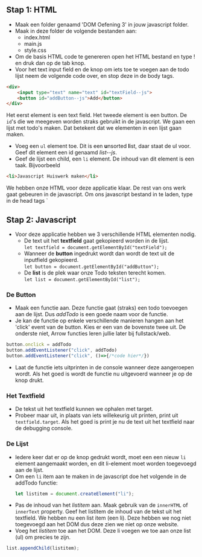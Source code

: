 ## Stap 1: HTML
* Maak een folder genaamd 'DOM Oefening 3' in jouw javascript folder.
* Maak in deze folder de volgende bestanden aan:
    * index.html
    * main.js
    * style.css
* Om de basis HTML code te genereren open het HTML bestand en type ! en druk dan op de tab knop.
* Voor het text input field en de knop om iets toe te voegen aan de todo lijst neem de volgende code over, en stop deze in de body tags.
```html
<div>
    <input type="text" name="text" id="textField--js">
    <button id="addButton--js">Add</button>
</div>
```
Het eerst element is een text field. Het tweede element is een button. De `id`'s die we meegeven worden straks gebruikt in de javascript.
We gaan een lijst met todo's maken. Dat betekent dat we elementen in een lijst gaan maken.
* Voeg een `ul` element toe. Dit is een **u**nsorted **l**ist, daar staat de ul voor. Geef dit element een id genaamd *list--js*.
* Geef de lijst een child, een `li` element. De inhoud van dit element is een taak. Bijvoorbeeld
```html
<li>Javascript Huiswerk maken</li>
```

We hebben onze HTML voor deze applicatie klaar. De rest van ons werk gaat gebeuren in de javascript. Om ons javascript bestand in te laden, type in de head tags `<script src="main.js" defer> </script>

## Stap 2: Javascript
* Voor deze applicatie hebben we 3 verschillende HTML elementen nodig.
    * De text uit het **textfield** gaat gekopieerd worden in de lijst.    
    `let textfield = document.getElementById("textField");`
    * Wanneer de **button** ingedrukt wordt dan wordt de text uit de inputfield gekopieerd.    
    `let button = document.getElementById("addButton");`
    * De **list** is de plek waar onze Todo teksten terecht komen.    
    `let list = document.getElementById("list");`

### De Button
* Maak een functie aan. Deze functie gaat (straks) een todo toevoegen aan de lijst. Dus *addTodo* is een goede naam voor de functie.
* Je kan de functie op enkele verschillende manieren hangen aan het 'click' event van de button. Kies er een van de bovenste twee uit. De onderste niet, Arrow functies leren jullie later bij fullstack/web.
```js 
button.onclick = addTodo
button.addEventListener("click", addTodo)
button.addEventListener("click", ()=>{/*code hier*/})
```
* Laat de functie iets uitprinten in de console wanneer deze aangeroepen wordt. Als het goed is wordt de functie nu uitgevoerd wanneer je op de knop drukt.

### Het Textfield
* De tekst uit het textfield kunnen we ophalen met target. 
* Probeer maar uit, in plaats van iets willekeurig uit printen, print uit `textfield.target`. Als het goed is print je nu de text uit het textfield naar de debugging console.

### De Lijst
* Iedere keer dat er op de knop gedrukt wordt, moet een een nieuw `li` element aangemaakt worden, en dit li-element moet worden toegevoegd aan de lijst. 
* Om een `li` item aan te maken in de javascript doe het volgende in de addTodo functie: 
    ```js 
    let listitem = document.createElement("li");
    ```
* Pas de inhoud van het *listitem* aan. Maak gebruik van de `innerHTML` of `innerText` property. Geef het listitem de inhoud van de tekst uit het textfield.
    We hebben nu een list item (een li). Deze hebben we nog niet toegevoegd aan het DOM dus deze zien we niet op onze website.
* Voeg het *listitem* toe aan het DOM. Deze li voegen we toe aan onze list (ul) om precies te zijn.
```js
list.appendChild(listitem);
```

